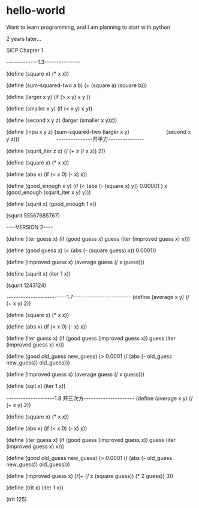 # hello-world

Want to learn programming, and I am planning to start with python


2 years later...

SICP Chapter 1

-------------1.3---------------

(define (square x) (* x x))

(define (sum-squared-two a b)
        (+ (square a) (square b)))

(define (larger x y)
        (if (> x y)
            x 
            y ))

(define (smaller x y) 
        (if (< x y) 
            x 
            y))
          
(define (second x y z)
        (larger (smaller x y)z))    

(define (inpu x y z) 
        (sum-squared-two (larger x y) 
                         (second x y z)))
                         
---------------开平方---------------

(define (squrit_iter z x) 
        (/ (+ z (/ x z)) 2))

(define (square x) 
        (* x x))

(define (abs x)
        (if (< x 0)
            (- x)
            x))

(define (good_enough x y)
        (if (< (abs (- (square x) y)) 0.00001 )
            x
            (good_enough (squrit_iter x y) y)))
          
(define (squrit x)
        (good_enough 1 x))

(squrit 55567685767)

----VERSION 2----

(define (iter guess x)
        (if (good guess x)
            guess
            (iter (improved guess x) x)))

(define (good guess x)
        (< (abs (- (square guess) x)) 0.0001))
      
(define (improved guess x)
        (average guess (/ x guess)))

(define (squrit x)
        (iter 1 x))

(squrit 1243124)

-------------------------1.7------------------------
(define (average x y) 
        (/ (+ x y) 2))

(define (square x) 
        (* x x))

(define (abs x)
        (if (< x 0)
            (- x)
            x))

(define (iter guess x)
        (if (good guess (improved guess x))
        guess
        (iter (improved guess x) x)))

(define (good old_guess new_guess)
        (> 0.0001 
              (/ (abs (- old_guess new_guess)) old_guess)))
      
(define (improved guess x)
        (average guess (/ x guess)))

(define (sqit x) (iter 1 x))

--------------------1.8 开三次方---------------------
(define (average x y) 
        (/ (+ x y) 2))

(define (square x) 
        (* x x))

(define (abs x)
        (if (< x 0)
            (- x)
            x))

(define (iter guess x)
        (if (good guess (improved guess x))
        guess
        (iter (improved guess x) x)))

(define (good old_guess new_guess)
        (> 0.0001 
              (/ (abs (- old_guess new_guess)) old_guess)))
      
(define (improved guess x)
        (/(+ (/ x (square guess)) (* 2 guess)) 3))

(define (trit x) (iter 1 x))

(trit 125)



